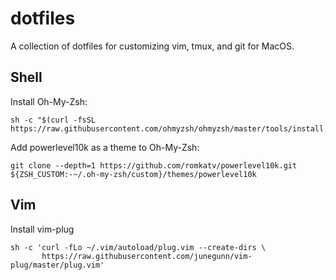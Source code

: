 # dotfiles

A collection of dotfiles for customizing vim, tmux, and git for MacOS.

## Shell

Install Oh-My-Zsh:
```
sh -c "$(curl -fsSL https://raw.githubusercontent.com/ohmyzsh/ohmyzsh/master/tools/install.sh)"
```

Add powerlevel10k as a theme to Oh-My-Zsh:
```
git clone --depth=1 https://github.com/romkatv/powerlevel10k.git ${ZSH_CUSTOM:-~/.oh-my-zsh/custom}/themes/powerlevel10k
```

## Vim

Install vim-plug
```
sh -c 'curl -fLo ~/.vim/autoload/plug.vim --create-dirs \
       https://raw.githubusercontent.com/junegunn/vim-plug/master/plug.vim'
```